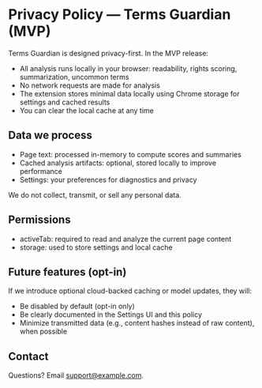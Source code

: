 # Privacy Policy — Terms Guardian (MVP)

Terms Guardian is designed privacy-first. In the MVP release:

- All analysis runs locally in your browser: readability, rights scoring, summarization, uncommon terms
- No network requests are made for analysis
- The extension stores minimal data locally using Chrome storage for settings and cached results
- You can clear the local cache at any time

## Data we process

- Page text: processed in-memory to compute scores and summaries
- Cached analysis artifacts: optional, stored locally to improve performance
- Settings: your preferences for diagnostics and privacy

We do not collect, transmit, or sell any personal data.

## Permissions

- activeTab: required to read and analyze the current page content
- storage: used to store settings and local cache

## Future features (opt-in)

If we introduce optional cloud-backed caching or model updates, they will:

- Be disabled by default (opt-in only)
- Be clearly documented in the Settings UI and this policy
- Minimize transmitted data (e.g., content hashes instead of raw content), when possible

## Contact

Questions? Email [support@example.com](mailto:support@example.com).
